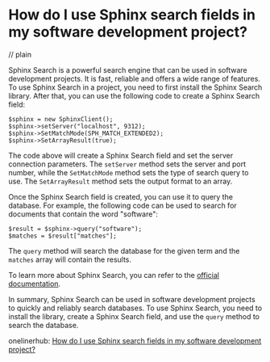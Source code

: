 # How do I use Sphinx search fields in my software development project?
// plain

Sphinx Search is a powerful search engine that can be used in software development projects. It is fast, reliable and offers a wide range of features. To use Sphinx Search in a project, you need to first install the Sphinx Search library. After that, you can use the following code to create a Sphinx Search field:

```
$sphinx = new SphinxClient();
$sphinx->setServer("localhost", 9312);
$sphinx->SetMatchMode(SPH_MATCH_EXTENDED2);
$sphinx->SetArrayResult(true);
```

The code above will create a Sphinx Search field and set the server connection parameters. The `setServer` method sets the server and port number, while the `SetMatchMode` method sets the type of search query to use. The `SetArrayResult` method sets the output format to an array.

Once the Sphinx Search field is created, you can use it to query the database. For example, the following code can be used to search for documents that contain the word "software":

```
$result = $sphinx->query("software");
$matches = $result["matches"];
```

The `query` method will search the database for the given term and the `matches` array will contain the results.

To learn more about Sphinx Search, you can refer to the [official documentation](http://sphinxsearch.com/docs/current.html).

In summary, Sphinx Search can be used in software development projects to quickly and reliably search databases. To use Sphinx Search, you need to install the library, create a Sphinx Search field, and use the `query` method to search the database.

onelinerhub: [How do I use Sphinx search fields in my software development project?](https://onelinerhub.com/sphinxsearch/how-do-i-use-sphinx-search-fields-in-my-software-development-project)